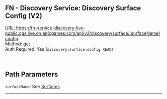 ## FN - Discovery Service: Discovery Surface Config (V2)

URL: https://fn-service-discovery-live-public.ogs.live.on.epicgames.com/api/v2/discovery/surface/:surfaceName/config \
Method: get \
Auth Required: Yes (`discovery:surface:config READ`)

<br/>


## Path Parameters

`surfaceName`: See [Surfaces](../README.md#surfaces)

---
